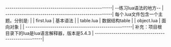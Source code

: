 ----------------------------------------------------|
--练习lua语法的地方--                               |
----------------------------------------------------|
每个.lua文件包含一个主题。分别是:                   |
                                                    |
first.lua                                           |
基本语法                                            |
                                                    |
table.lua                                           |
数据结构table                                       |
                                                    |
object.lua                                          |
面向对象                                            |
                                                    |
----------------------------------------------------|
补充：项目根目录下的lua是lua语言解释器，版本是5.4.3 |
----------------------------------------------------|
